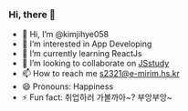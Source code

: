 ### Hi, there 👋

- 👋 Hi, I’m @kimjihye058
- 👀 I’m interested in App Developing
- 🌱 I’m currently learning ReactJs
- 💞️ I’m looking to collaborate on [JSstudy](https://github.com/JS-Study-Club)
- 📫 How to reach me s2321@e-mirim.hs.kr
- 😄 Pronouns: Happiness
- ⚡ Fun fact: 취업하러 가볼까아~? 부앙부앙~
